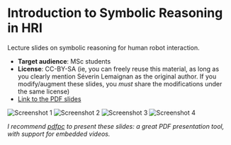 Introduction to Symbolic Reasoning in HRI
=========================================

Lecture slides on symbolic reasoning for human robot interaction.

- **Target audience**: MSc students
- **License**: CC-BY-SA (ie, you can freely reuse this material, as long as you
  clearly mention Séverin Lemaignan as the original author. If you
  modify/augment these slides, you *must* share the modifications under the same
  license)
- [Link to the PDF slides](symbolic-reasoning.pdf)


![Screenshot 1](screenshot-1.png)
![Screenshot 2](screenshot-2.png)
![Screenshot 3](screenshot-3.png)
![Screenshot 4](screenshot-4.png)



*I recommend [pdfpc](https://github.com/pdfpc/pdfpc) to present these slides: a
great PDF presentation tool, with support for embedded videos.*
